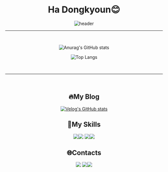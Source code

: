 <div align=center>

# Ha Dongkyoun😊
![header](https://capsule-render.vercel.app/api?type=slice&color=0:6495ED,80:a82da8&height=250&section=header&text=Dev._.had&fontSize=100&fontColor=A9A9A9)
***
<br>

![Anurag's GitHub stats](https://github-readme-stats.vercel.app/api?username=hadongkyoun&show_icons=true&theme=dark)

![Top Langs](https://github-readme-stats.vercel.app/api/top-langs/?username=hadongkyoun&layout=compact&theme=dark)

<br>

***

<br>


## 🔥My Blog
[![Velog's GitHub stats](https://velog-readme-stats.vercel.app/api/badge?name=dev._.had)](https://velog.io/@hadongkyoun) 

## 💪My Skills


<img src="https://img.shields.io/badge/JAVA-007396?style=flat&logo=OpenJDK&logoColor=white"/><img src="https://img.shields.io/badge/Spring-6DB33F?style=flat&logo=Spring&logoColor=white"/>
<img src="https://img.shields.io/badge/MariaDB-003545?style=flat-square&logo=MariaDB&script&logoColor=white"/><img src="https://img.shields.io/badge/MySQL-4479A1?style=flat-square&logo=MySQL&script&logoColor=white"/>


## 🌐Contacts
<a href="https://www.instagram.com/dev._.had/" target="_blank" ><img src="https://img.shields.io/badge/dev._.had-E4405F?style=flat-square&logo=Instagram&logoColor=white"></a>
<a href="mailto:gkehdrbs36@naver.com" target="_blank" ><img src="https://img.shields.io/badge/Naver-03C75A?style=flat-square&logo=Naver&logoColor=white"></a><a href="mailto:gkehdrbs36@gmail.com" target="_blank" ><img src="https://img.shields.io/badge/Gmail-d14836?style=flat-square&logo=Gmail&logoColor=white"></a>

</div>